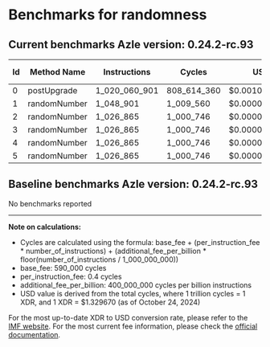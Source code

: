 # Benchmarks for randomness

## Current benchmarks Azle version: 0.24.2-rc.93

| Id  | Method Name  | Instructions  | Cycles      | USD           | USD/Million Calls |
| --- | ------------ | ------------- | ----------- | ------------- | ----------------- |
| 0   | postUpgrade  | 1_020_060_901 | 808_614_360 | $0.0010751903 | $1_075.19         |
| 1   | randomNumber | 1_048_901     | 1_009_560   | $0.0000013424 | $1.34             |
| 2   | randomNumber | 1_026_865     | 1_000_746   | $0.0000013307 | $1.33             |
| 3   | randomNumber | 1_026_865     | 1_000_746   | $0.0000013307 | $1.33             |
| 4   | randomNumber | 1_026_865     | 1_000_746   | $0.0000013307 | $1.33             |
| 5   | randomNumber | 1_026_865     | 1_000_746   | $0.0000013307 | $1.33             |

## Baseline benchmarks Azle version: 0.24.2-rc.93

No benchmarks reported

---

**Note on calculations:**

-   Cycles are calculated using the formula: base_fee + (per_instruction_fee \* number_of_instructions) + (additional_fee_per_billion \* floor(number_of_instructions / 1_000_000_000))
-   base_fee: 590_000 cycles
-   per_instruction_fee: 0.4 cycles
-   additional_fee_per_billion: 400_000_000 cycles per billion instructions
-   USD value is derived from the total cycles, where 1 trillion cycles = 1 XDR, and 1 XDR = $1.329670 (as of October 24, 2024)

For the most up-to-date XDR to USD conversion rate, please refer to the [IMF website](https://www.imf.org/external/np/fin/data/rms_sdrv.aspx).
For the most current fee information, please check the [official documentation](https://internetcomputer.org/docs/current/developer-docs/gas-cost#execution).
